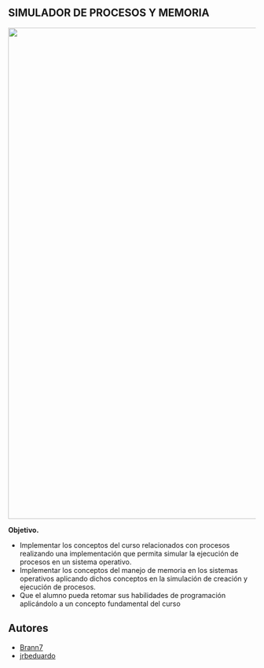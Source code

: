 
## SIMULADOR DE PROCESOS Y MEMORIA

<a href="url"><img src="http://turnoff.us/image/en/sql-server-on-linux.png" align="center" height="1000"></a>
<br>

**Objetivo.**
- Implementar los conceptos del curso relacionados con procesos realizando una implementación que permita simular la ejecución de procesos en un sistema operativo.
- Implementar los conceptos del manejo de memoria en los sistemas operativos aplicando dichos conceptos en la simulación de creación y ejecución de procesos.
- Que el alumno pueda retomar sus habilidades de programación aplicándolo a un concepto fundamental del curso

## Autores

- [Brann7](https://github.com/Brann7/)
- [jrbeduardo](https://github.com/jrbeduardo/)
